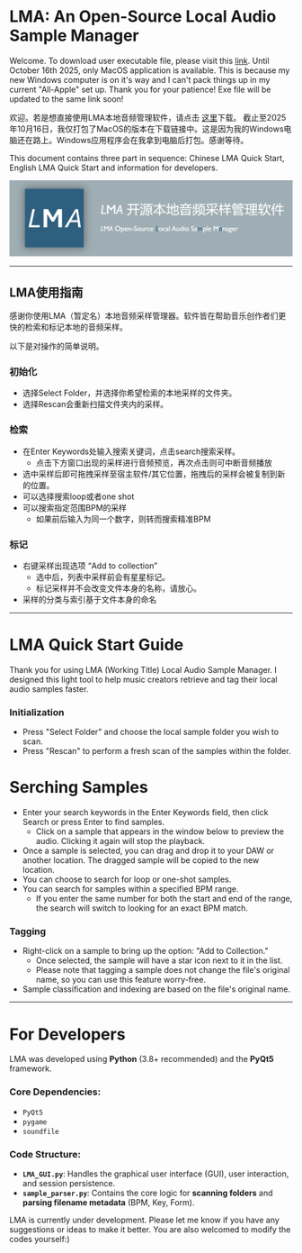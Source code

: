 # LMA: An Open-Source Local Audio Sample Manager

Welcome. To download user executable file, please visit this [link](https://drive.google.com/drive/folders/1wAJiHze-FrULG5ajX_6uIGnapykya_nW?usp=drive_link).
Until October 16th 2025, only MacOS application is available. This is because my new Windows computer is on it's way and I can't pack things up in my current "All-Apple" set up. Thank you for your patience! Exe file will be updated to the same link soon!

欢迎。若是想直接使用LMA本地音频管理软件，请点击 [这里](https://drive.google.com/drive/folders/1wAJiHze-FrULG5ajX_6uIGnapykya_nW?usp=drive_link)下载。
截止至2025年10月16日，我仅打包了MacOS的版本在下载链接中。这是因为我的Windows电脑还在路上。Windows应用程序会在我拿到电脑后打包。感谢等待。

This document contains three part in sequence: Chinese LMA Quick Start, English LMA Quick Start and information for developers.

![](/images/LMA_promo.png)

---

## LMA使用指南

感谢你使用LMA（暂定名）本地音频采样管理器。软件皆在帮助音乐创作者们更快的检索和标记本地的音频采样。

以下是对操作的简单说明。

### 初始化
- 选择Select Folder，并选择你希望检索的本地采样的文件夹。
- 选择Rescan会重新扫描文件夹内的采样。

### 检索
- 在Enter Keywords处输入搜索关键词，点击search搜索采样。
  - 点击下方窗口出现的采样进行音频预览，再次点击则可中断音频播放
- 选中采样后即可拖拽采样至宿主软件/其它位置，拖拽后的采样会被复制到新的位置。
- 可以选择搜索loop或者one shot
- 可以搜索指定范围BPM的采样
  - 如果前后输入为同一个数字，则转而搜索精准BPM

### 标记
  - 右键采样出现选项 “Add to collection”
    - 选中后，列表中采样前会有星星标记。
    - 标记采样并不会改变文件本身的名称，请放心。
- 采样的分类与索引基于文件本身的命名

---

# LMA Quick Start Guide

Thank you for using LMA (Working Title) Local Audio Sample Manager. I designed this light tool to help music creators retrieve and tag their local audio samples faster.

### Initialization

* Press "Select Folder" and choose the local sample folder you wish to scan.
* Press "Rescan" to perform a fresh scan of the samples within the folder.

# Serching Samples

* Enter your search keywords in the Enter Keywords field, then click Search or press Enter to find samples.
  * Click on a sample that appears in the window below to preview the audio. Clicking it again will stop the playback.
* Once a sample is selected, you can drag and drop it to your DAW or another location. The dragged sample will be copied to the new location.
* You can choose to search for loop or one-shot samples.
* You can search for samples within a specified BPM range.
  * If you enter the same number for both the start and end of the range, the search will switch to looking for an exact BPM match.

### Tagging
* Right-click on a sample to bring up the option: "Add to Collection."
  * Once selected, the sample will have a star icon next to it in the list.
  * Please note that tagging a sample does not change the file's original name, so you can use this feature worry-free.
* Sample classification and indexing are based on the file's original name.

---

# For Developers

LMA was developed using **Python** (3.8+ recommended) and the **PyQt5** framework.

### Core Dependencies:
* `PyQt5`
* `pygame`
* `soundfile`

### Code Structure:
* **`LMA_GUI.py`**: Handles the graphical user interface (GUI), user interaction, and session persistence.
* **`sample_parser.py`**: Contains the core logic for **scanning folders** and **parsing filename metadata** (BPM, Key, Form).

LMA is currently under development. Please let me know if you have any suggestions or ideas to make it better. You are also welcomed to modify the codes yourself:)